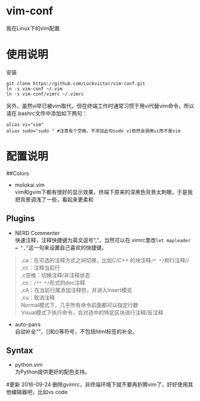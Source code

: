 # vim-conf
我在Linux下的vim配置

# 使用说明
安装
```shell
git clone https://github.com/Lockvictor/vim-conf.git
ln -s vim-conf ~/.vim
ln -s vim-conf/vimrc ~/.vimrc
```
另外，虽然vi早已被vim取代，但在终端工作时通常习惯于用vi代替vim命令，所以请在.bashrc文件中添加如下两句：
```shell
alias vi="vim"
alias sudo="sudo " #注意有个空格，不添加此句sudo vi依然会调用vi而不是vim
```

# 配置说明
##Colors
* molokai.vim  
vim和gvim下都有很好的显示效果，终端下原来的深黑色背景太刺眼，于是我把背景调浅了一些，看起来更柔和

## Plugins 
* NERD Commenter  
快速注释，注释快捷键为英文逗号“,”，当然可以在.vimrc里改`let mapleader = ","`这一句来设置自己喜欢的快捷键。  
> ,ca：在可选的注释方式之间切换，比如C/C++ 的块注释`/* */`和行注释//  
> ,cc：注释当前行  
> ,c空格：切换注释/非注释状态  
> ,cs：`/** */`形式的doc注释  
> ,cA：在当前行尾添加注释符，并进入Insert模式  
> ,cu：取消注释  
> Normal模式下，几乎所有命令前面都可以指定行数  
> Visual模式下执行命令，会对选中的特定区块进行注释/反注释  

* auto-pairs  
自动补全""、[]和()等符号，不包括html标签的补全。

## Syntax
* python.vim  
为Python提供更好的配色支持。


#更新
2016-09-24 删除gvimrc，非终端环境下就不要再折腾vim了，好好使用其他编辑器吧，比如vs code
